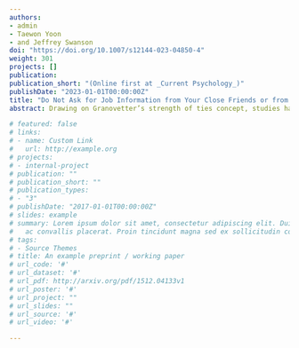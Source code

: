 ```yaml
---
authors:
- admin
- Taewon Yoon
- and Jeffrey Swanson
doi: "https://doi.org/10.1007/s12144-023-04850-4"
weight: 301
projects: []
publication: 
publication_short: "(Online first at _Current Psychology_)"
publishDate: "2023-01-01T00:00:00Z"
title: "Do Not Ask for Job Information from Your Close Friends or from Strangers: Strength of Moderate Ties in Finding a Satisfying Job"
abstract: Drawing on Granovetter’s strength of ties concept, studies have argued that the strength of job seekers’ ties to the people through whom they obtained job information makes different job search outcomes. Recent studies suggest that having both strong and weak ties within one’s job information network will engender a synergetic effect on the job search outcomes, compared to when only having either strong or weak ties within the network. Extending this argument, we demonstrate that individuals’ current job satisfaction can be optimized when they primarily obtained their current job information from the person with whom they had a medium-strength tie when they initially applied for the jobs. Through an analysis of 3,451 samples from the 2016 NASP-Citizen Survey, we found that 1) employees’ current job satisfaction is maximized if they did not receive the job information from a close friend or a stranger but from a moderately-tied person and that 2) this phenomenon is more likely to be found among employees who joined organizations recently.

# featured: false
# links:
# - name: Custom Link
#   url: http://example.org
# projects:
# - internal-project
# publication: ""
# publication_short: ""
# publication_types:
# - "3"
# publishDate: "2017-01-01T00:00:00Z"
# slides: example
# summary: Lorem ipsum dolor sit amet, consectetur adipiscing elit. Duis posuere tellus
#   ac convallis placerat. Proin tincidunt magna sed ex sollicitudin condimentum.
# tags:
# - Source Themes
# title: An example preprint / working paper
# url_code: '#'
# url_dataset: '#'
# url_pdf: http://arxiv.org/pdf/1512.04133v1
# url_poster: '#'
# url_project: ""
# url_slides: ""
# url_source: '#'
# url_video: '#'

---
```

